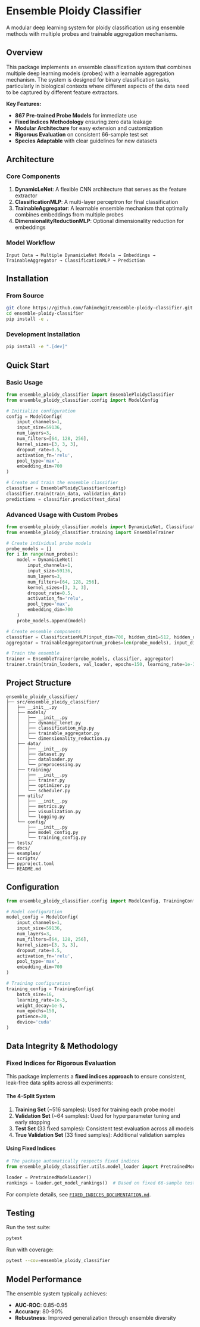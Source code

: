 # Ensemble Ploidy Classifier

A modular deep learning system for ploidy classification using ensemble methods with multiple probes and trainable aggregation mechanisms.

##  Overview

This package implements an ensemble classification system that combines multiple deep learning models (probes) with a learnable aggregation mechanism. The system is designed for binary classification tasks, particularly in biological contexts where different aspects of the data need to be captured by different feature extractors.

**Key Features:**
- **867 Pre-trained Probe Models** for immediate use
- **Fixed Indices Methodology** ensuring zero data leakage
- **Modular Architecture** for easy extension and customization
- **Rigorous Evaluation** on consistent 66-sample test set
- **Species Adaptable** with clear guidelines for new datasets

## Architecture

### Core Components

1. **DynamicLeNet**: A flexible CNN architecture that serves as the feature extractor
2. **ClassificationMLP**: A multi-layer perceptron for final classification
3. **TrainableAggregator**: A learnable ensemble mechanism that optimally combines embeddings from multiple probes
4. **DimensionalityReductionMLP**: Optional dimensionality reduction for embeddings

### Model Workflow

```
Input Data → Multiple DynamicLeNet Models → Embeddings → TrainableAggregator → ClassificationMLP → Prediction
```

##  Installation

### From Source

```bash
git clone https://github.com/fahimehgit/ensemble-ploidy-classifier.git
cd ensemble-ploidy-classifier
pip install -e .
```

### Development Installation

```bash
pip install -e ".[dev]"
```

##  Quick Start

### Basic Usage

```python
from ensemble_ploidy_classifier import EnsemblePloidyClassifier
from ensemble_ploidy_classifier.config import ModelConfig

# Initialize configuration
config = ModelConfig(
    input_channels=1,
    input_size=59136,
    num_layers=3,
    num_filters=[64, 128, 256],
    kernel_sizes=[3, 3, 3],
    dropout_rate=0.5,
    activation_fn='relu',
    pool_type='max',
    embedding_dim=700
)

# Create and train the ensemble classifier
classifier = EnsemblePloidyClassifier(config)
classifier.train(train_data, validation_data)
predictions = classifier.predict(test_data)
```

### Advanced Usage with Custom Probes

```python
from ensemble_ploidy_classifier.models import DynamicLeNet, ClassificationMLP, TrainableAggregator
from ensemble_ploidy_classifier.training import EnsembleTrainer

# Create individual probe models
probe_models = []
for i in range(num_probes):
    model = DynamicLeNet(
        input_channels=1,
        input_size=59136,
        num_layers=3,
        num_filters=[64, 128, 256],
        kernel_sizes=[3, 3, 3],
        dropout_rate=0.5,
        activation_fn='relu',
        pool_type='max',
        embedding_dim=700
    )
    probe_models.append(model)

# Create ensemble components
classifier = ClassificationMLP(input_dim=700, hidden_dim1=512, hidden_dim2=256)
aggregator = TrainableAggregator(num_probes=len(probe_models), input_dim=700)

# Train the ensemble
trainer = EnsembleTrainer(probe_models, classifier, aggregator)
trainer.train(train_loaders, val_loader, epochs=150, learning_rate=1e-3)
```

##  Project Structure

```
ensemble_ploidy_classifier/
├── src/ensemble_ploidy_classifier/
│   ├── __init__.py
│   ├── models/
│   │   ├── __init__.py
│   │   ├── dynamic_lenet.py
│   │   ├── classification_mlp.py
│   │   ├── trainable_aggregator.py
│   │   └── dimensionality_reduction.py
│   ├── data/
│   │   ├── __init__.py
│   │   ├── dataset.py
│   │   ├── dataloader.py
│   │   └── preprocessing.py
│   ├── training/
│   │   ├── __init__.py
│   │   ├── trainer.py
│   │   ├── optimizer.py
│   │   └── scheduler.py
│   ├── utils/
│   │   ├── __init__.py
│   │   ├── metrics.py
│   │   ├── visualization.py
│   │   └── logging.py
│   └── config/
│       ├── __init__.py
│       ├── model_config.py
│       └── training_config.py
├── tests/
├── docs/
├── examples/
├── scripts/
├── pyproject.toml
└── README.md
```

## Configuration

```python
from ensemble_ploidy_classifier.config import ModelConfig, TrainingConfig

# Model configuration
model_config = ModelConfig(
    input_channels=1,
    input_size=59136,
    num_layers=3,
    num_filters=[64, 128, 256],
    kernel_sizes=[3, 3, 3],
    dropout_rate=0.5,
    activation_fn='relu',
    pool_type='max',
    embedding_dim=700
)

# Training configuration
training_config = TrainingConfig(
    batch_size=16,
    learning_rate=1e-3,
    weight_decay=1e-5,
    num_epochs=150,
    patience=20,
    device='cuda'
)
```


## Data Integrity & Methodology

### Fixed Indices for Rigorous Evaluation

This package implements a **fixed indices approach** to ensure consistent, leak-free data splits across all experiments:

#### The 4-Split System
1. **Training Set** (~516 samples): Used for training each probe model
2. **Validation Set** (~64 samples): Used for hyperparameter tuning and early stopping  
3. **Test Set** (33 fixed samples): Consistent test evaluation across all models
4. **True Validation Set** (33 fixed samples): Additional validation samples


#### Using Fixed Indices
```python
# The package automatically respects fixed indices
from ensemble_ploidy_classifier.utils.model_loader import PretrainedModelLoader

loader = PretrainedModelLoader()
rankings = loader.get_model_rankings()  # Based on fixed 66-sample test set
```

For complete details, see [`FIXED_INDICES_DOCUMENTATION.md`](FIXED_INDICES_DOCUMENTATION.md).

## Testing

Run the test suite:

```bash
pytest
```

Run with coverage:

```bash
pytest --cov=ensemble_ploidy_classifier
```

##  Model Performance

The ensemble system typically achieves:
- **AUC-ROC**: 0.85-0.95
- **Accuracy**: 80-90%
- **Robustness**: Improved generalization through ensemble diversity
